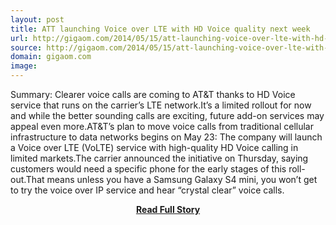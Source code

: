 ```yaml
---
layout: post
title: ATT launching Voice over LTE with HD Voice quality next week
url: http://gigaom.com/2014/05/15/att-launching-voice-over-lte-with-hd-voice-quality-next-week/
source: http://gigaom.com/2014/05/15/att-launching-voice-over-lte-with-hd-voice-quality-next-week/
domain: gigaom.com
image: 
---
```


<p>Summary: Clearer voice calls are coming to AT&amp;T thanks to HD Voice service that runs on the carrier’s LTE network.It’s a limited rollout for now and while the better sounding calls are exciting, future add-on services may appeal even more.AT&amp;T’s plan to move voice calls from traditional cellular infrastructure to data networks begins on May 23: The company will launch a Voice over LTE (VoLTE) service with high-quality HD Voice calling in limited markets.The carrier announced the initiative on Thursday, saying customers would need a specific phone for the early stages of this roll-out.That means unless you have a Samsung Galaxy S4 mini, you won’t get to try the voice over IP service and hear “crystal clear” voice calls.</p>
<center><p><a href="http://gigaom.com/2014/05/15/att-launching-voice-over-lte-with-hd-voice-quality-next-week/" style='padding:25px; font-sze:18px; font-weight: bold;'>Read Full Story</a></p></center>
